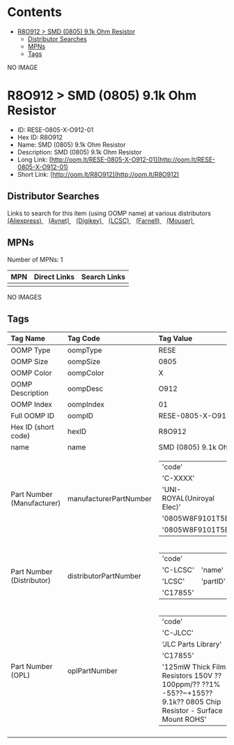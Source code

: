 



Contents
========

* [R8O912 > SMD (0805) 9.1k Ohm Resistor](#r8o912--smd-0805-91k-ohm-resistor)
	* [Distributor Searches](#distributor-searches)
	* [MPNs](#mpns)
	* [Tags](#tags)
  
NO IMAGE  
# R8O912 > SMD (0805) 9.1k Ohm Resistor

- ID: RESE-0805-X-O912-01
- Hex ID: R8O912
- Name: SMD (0805) 9.1k Ohm Resistor
- Description: SMD (0805) 9.1k Ohm Resistor
- Long Link: [http://oom.lt/RESE-0805-X-O912-01](http://oom.lt/RESE-0805-X-O912-01)
- Short Link: [http://oom.lt/R8O912](http://oom.lt/R8O912)

## Distributor Searches
  
Links to search for this item (using OOMP name) at various distributors  
[(Aliexpress) ](https://www.aliexpress.com/wholesale?SearchText=1117SMD+0805+9.1k+Ohm+Resistor)&nbsp;&nbsp;&nbsp;[(Avnet) ](https://www.avnet.com/shop/us/search/SMD+0805+9.1k+Ohm+Resistor)&nbsp;&nbsp;&nbsp;[(Digikey) ](https://www.digikey.co.uk/en/products/result?s=SMD+0805+9.1k+Ohm+Resistor)&nbsp;&nbsp;&nbsp;[(LCSC) ](https://www.lcsc.com/search?q=SMD+0805+9.1k+Ohm+Resistor)&nbsp;&nbsp;&nbsp;[(Farnell) ](https://uk.farnell.com/search?st=SMD+0805+9.1k+Ohm+Resistor)&nbsp;&nbsp;&nbsp;[(Mouser) ](https://www.mouser.com/c/?q=SMD+0805+9.1k+Ohm+Resistor)&nbsp;&nbsp;&nbsp;
## MPNs
  
Number of MPNs: 1  

|MPN|Direct Links|Search Links|
| :--- | :--- | :--- |
||||
  
NO IMAGES  
## Tags
  

|Tag Name|Tag Code|Tag Value|
| :--- | :--- | :--- |
|OOMP Type|oompType|RESE|
|OOMP Size|oompSize|0805|
|OOMP Color|oompColor|X|
|OOMP Description|oompDesc|O912|
|OOMP Index|oompIndex|01|
|Full OOMP ID|oompID|RESE-0805-X-O912-01|
|Hex ID (short code)|hexID|R8O912|
|name|name|SMD (0805) 9.1k Ohm Resistor|
|Part Number (Manufacturer)|manufacturerPartNumber|<table><tr><td>'code'</td></tr><tr><td> 'C-XXXX'</td><td> 'name'</td></tr><tr><td> 'UNI-ROYAL(Uniroyal Elec)'</td><td> 'partID'</td></tr><tr><td> '0805W8F9101T5E'</td><td> 'partName'</td></tr><tr><td> '0805W8F9101T5E'</td></tr></table>|
|Part Number (Distributor)|distributorPartNumber|<table><tr><td>'code'</td></tr><tr><td> 'C-LCSC'</td><td> 'name'</td></tr><tr><td> 'LCSC'</td><td> 'partID'</td></tr><tr><td> 'C17855'</td></tr></table>|
|Part Number (OPL)|oplPartNumber|<table><tr><td>'code'</td></tr><tr><td> 'C-JLCC'</td><td> 'name'</td></tr><tr><td> 'JLC Parts Library'</td><td> 'partID'</td></tr><tr><td> 'C17855'</td><td> 'partName'</td></tr><tr><td> '125mW Thick Film Resistors 150V ??100ppm/?? ??1% -55??~+155?? 9.1k?? 0805  Chip Resistor - Surface Mount ROHS'</td></tr></table>|
||||
